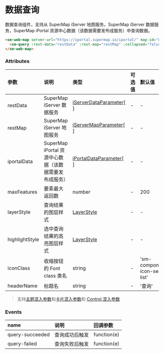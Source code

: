 # 数据查询

数据查询组件，支持从 SuperMap iServer 地图服务，SuperMap iServer 数据服务，SuperMap iPortal 资源中心数据（该数据需要发布成服务）中查询数据。

<sm-iframe src="https://iclient.supermap.io/examples/component/components_query_vue.html"></sm-iframe>

```html
<sm-web-map server-url="https://iportal.supermap.io/iportal/" map-id="801571284">
  <sm-query :rest-data="restData" :rest-map="restMap" :collapsed="false"></sm-query>
</sm-web-map>
```

### Attributes

| 参数        | 说明                                                  | 类型                                                                                 | 可选值 | 默认值                           |
| :---------- | :---------------------------------------------------- | :----------------------------------------------------------------------------------- | :----- | :------------------------------- |
| restData    | SuperMap iServer 数据服务                     | [iServerDataParameter](/zh/api/common-types/common-types.md#iserverdataparameter)[ ] | -      | -                                |
| restMap     | SuperMap iServer 地图服务                     | [iServerMapParameter](/zh/api/common-types/common-types.md#iservermapparameter)[ ]   | -      | -                                |
| iportalData | SuperMap iPortal 资源中心数据（该数据需要发布成服务） | [iPortalDataParameter](/zh/api/common-types/common-types.md#iportaldataparameter)[ ] | -      | -                                |
| maxFeatures | 要素最大返回数                                        | number                                                                               | -      | 200                               |
| layerStyle  | 查询结果的图层样式                                    | [LayerStyle](/zh/api/common-types/common-types.md#layerstyle)                        | -      | -                                |
| highlightStyle  | 选中查询结果的高亮图层样式                                    | [LayerStyle](/zh/api/common-types/common-types.md#layerstyle)                        | -      | -                                |
| iconClass   | 收缩按钮的 Font class 类名                            | string                                                                               | -      | 'sm-components-icon-search-list' |
| headerName  | 标题名                                                | string                                                                               | -      | '查询'                           |

> 支持[主题混入参数](/zh/api/mixin/mixin.md#theme)和[卡片混入参数](/zh/api/mixin/mixin.md#collapsedcard)和 [Control 混入参数](/zh/api/mixin/mixin.md#control)

### Events

| name   | 说明                           | 回调参数          |
| :----- | :----------------------------- | :---------------- |
| query-succeeded | 查询成功后触发 | function(e) |
| query-failed | 查询失败后触发 | function(e) |
